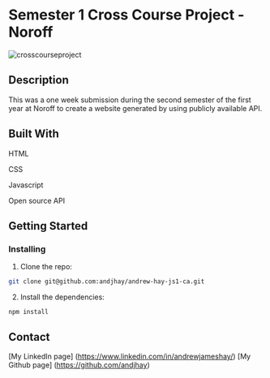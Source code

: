 # Semester 1 Cross Course Project - Noroff

![crosscourseproject](https://user-images.githubusercontent.com/88853764/172799761-5db281a5-dc62-41c9-bea1-5210cdf4eb08.png)

## Description

This was a one week submission during the second semester of the first year at Noroff to create a website generated by using publicly available API.

## Built With

HTML

CSS

Javascript

Open source API

## Getting Started

### Installing

1. Clone the repo:

```bash
git clone git@github.com:andjhay/andrew-hay-js1-ca.git
```

2. Install the dependencies:

```
npm install
```

## Contact

[My LinkedIn page] (https://www.linkedin.com/in/andrewjameshay/)
[My Github page] (https://github.com/andjhay)
